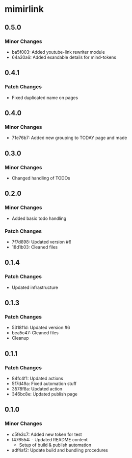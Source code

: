 # mimirlink

## 0.5.0

### Minor Changes

- ba5f003: Added youtube-link rewriter module
- 64a30a6: Added exandable details for mind-tokens

## 0.4.1

### Patch Changes

- Fixed duplicated name on pages

## 0.4.0

### Minor Changes

- 71e76b7: Added new grouping to TODAY page and made

## 0.3.0

### Minor Changes

- Changed handling of TODOs

## 0.2.0

### Minor Changes

- Added basic todo handling

### Patch Changes

- 7f7d898: Updated version #6
- 18d1b03: Cleaned files

## 0.1.4

### Patch Changes

- Updated infrastructure

## 0.1.3

### Patch Changes

- 5318f1d: Updated version #6
- bea5c47: Cleaned files
- Cleanup

## 0.1.1

### Patch Changes

- 84fc4f1: Updated actions
- 5f7d49a: Fixed automation stuff
- 3578f8a: Updated action
- 346bc8e: Updated publish page

## 0.1.0

### Minor Changes

- c5fe3c7: Added new token for test
- f476554: - Updated README content
  - Setup of build & publish automation
- adf4af2: Update build and bundling procedures
